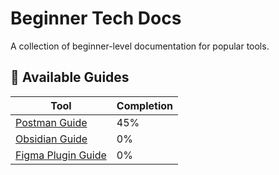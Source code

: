 # Beginner Tech Docs

A collection of beginner-level documentation for popular tools.

## 📄 Available Guides

| Tool | Completion |
|------|------------|
 | [Postman Guide](Postman-Guide.md) | 45% |
 | [Obsidian Guide](Obsidian-Guide.md) | 0% |
 | [Figma Plugin Guide](Figma-Icons8-Guide.md) | 0% |
